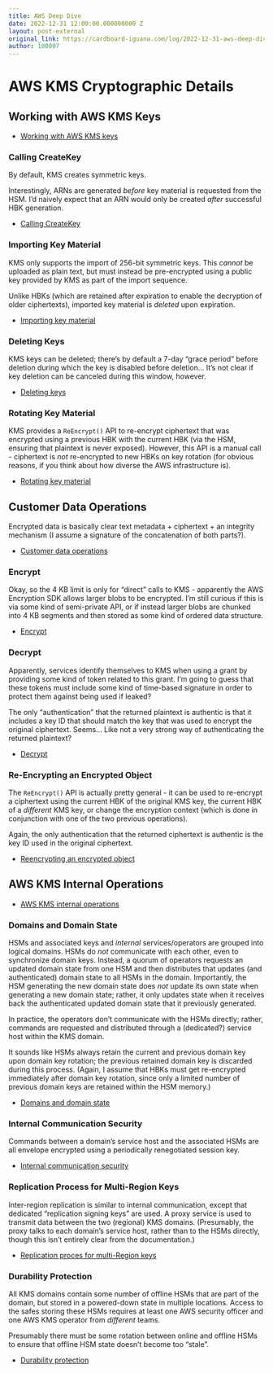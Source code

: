 ```yaml
---
title: AWS Deep Dive
date: 2022-12-31 12:00:00.000000000 Z
layout: post-external
original_link: https://cardboard-iguana.com/log/2022-12-31-aws-deep-dive.html
author: 100007
---
```


# AWS KMS Cryptographic Details

## Working with AWS KMS Keys

- [Working with AWS KMS keys](https://docs.aws.amazon.com/kms/latest/cryptographic-details/kms-keys.html)

### Calling CreateKey

By default, KMS creates symmetric keys.

Interestingly, ARNs are generated _before_ key material is requested from the HSM. I’d naively expect that an ARN would only be created _after_ successful HBK generation.

- [Calling CreateKey](https://docs.aws.amazon.com/kms/latest/cryptographic-details/create-key.html)

### Importing Key Material

KMS only supports the import of 256-bit symmetric keys. This _cannot_ be uploaded as plain text, but must instead be pre-encrypted using a public key provided by KMS as part of the import sequence.

Unlike HBKs (which are retained after expiration to enable the decryption of older ciphertexts), imported key material is _deleted_ upon expiration.

- [Importing key material](https://docs.aws.amazon.com/kms/latest/cryptographic-details/importing-key-material.html)

### Deleting Keys

KMS keys can be deleted; there’s by default a 7-day “grace period” before deletion during which the key is disabled before deletion… It’s not clear if key deletion can be canceled during this window, however.

- [Deleting keys](https://docs.aws.amazon.com/kms/latest/cryptographic-details/key-deletion.html)

### Rotating Key Material

KMS provides a `ReEncrypt()` API to re-encrypt ciphertext that was encrypted using a previous HBK with the current HBK (via the HSM, ensuring that plaintext is never exposed). However, this API is a manual call - ciphertext is _not_ re-encrypted to new HBKs on key rotation (for obvious reasons, if you think about how diverse the AWS infrastructure is).

- [Rotating key material](https://docs.aws.amazon.com/kms/latest/cryptographic-details/rotate-customer-master-key.html)

## Customer Data Operations

Encrypted data is basically clear text metadata + ciphertext + an integrity mechanism (I assume a signature of the concatenation of both parts?).

- [Customer data operations](https://docs.aws.amazon.com/kms/latest/cryptographic-details/customer-data-operations.html)

### Encrypt

Okay, so the 4 KB limit is only for “direct” calls to KMS - apparently the AWS Encryption SDK allows larger blobs to be encrypted. I’m still curious if this is via some kind of semi-private API, or if instead larger blobs are chunked into 4 KB segments and then stored as some kind of ordered data structure.

- [Encrypt](https://docs.aws.amazon.com/kms/latest/cryptographic-details/encrypt-operation.html)

### Decrypt

Apparently, services identify themselves to KMS when using a grant by providing some kind of token related to this grant. I’m going to guess that these tokens must include some kind of time-based signature in order to protect them against being used if leaked?

The only “authentication” that the returned plaintext is authentic is that it includes a key ID that should match the key that was used to encrypt the original ciphertext. Seems… Like not a very strong way of authenticating the returned plaintext?

- [Decrypt](https://docs.aws.amazon.com/kms/latest/cryptographic-details/decrypt-operation.html)

### Re-Encrypting an Encrypted Object

The `ReEncrypt()` API is actually pretty general - it can be used to re-encrypt a ciphertext using the current HBK of the original KMS key, the current HBK of a _different_ KMS key, or change the encryption context (which is done in conjunction with one of the two previous operations).

Again, the only authentication that the returned ciphertext is authentic is the key ID used in the original ciphertext.

- [Reencrypting an encrypted object](https://docs.aws.amazon.com/kms/latest/cryptographic-details/reencrypting-an-encrypted-object.html)

## AWS KMS Internal Operations

- [AWS KMS internal operations](https://docs.aws.amazon.com/kms/latest/cryptographic-details/kms-internals.html)

### Domains and Domain State

HSMs and associated keys and _internal_ services/operators are grouped into logical domains. HSMs do _not_ communicate with each other, even to synchronize domain keys. Instead, a quorum of operators requests an updated domain state from one HSM and then distributes that updates (and authenticated) domain state to all HSMs in the domain. Importantly, the HSM generating the new domain state does _not_ update its own state when generating a new domain state; rather, it only updates state when it receives back the authenticated updated domain state that it previously generated.

In practice, the operators don’t communicate with the HSMs directly; rather, commands are requested and distributed through a (dedicated?) service host within the KMS domain.

It sounds like HSMs always retain the current and previous domain key upon domain key rotation; the previous retained domain key is discarded during this process. (Again, I assume that HBKs must get re-encrypted immediately after domain key rotation, since only a limited number of previous domain keys are retained within the HSM memory.)

- [Domains and domain state](https://docs.aws.amazon.com/kms/latest/cryptographic-details/domains-and-domain-state.html)

### Internal Communication Security

Commands between a domain’s service host and the associated HSMs are all envelope encrypted using a periodically renegotiated session key.

- [Internal communication security](https://docs.aws.amazon.com/kms/latest/cryptographic-details/internal-communication-security.html)

### Replication Process for Multi-Region Keys

Inter-region replication is similar to internal communication, except that dedicated “replication signing keys” are used. A proxy service is used to transmit data between the two (regional) KMS domains. (Presumably, the proxy talks to each domain’s service host, rather than to the HSMs directly, though this isn’t entirely clear from the documentation.)

- [Replication proces for multi-Region keys](https://docs.aws.amazon.com/kms/latest/cryptographic-details/replicate-key-details.html)

### Durability Protection

All KMS domains contain some number of offline HSMs that are part of the domain, but stored in a powered-down state in multiple locations. Access to the safes storing these HSMs requires at least one AWS security officer and one AWS KMS operator from _different_ teams.

Presumably there must be some rotation between online and offline HSMs to ensure that offline HSM state doesn’t become too “stale”.

- [Durability protection](https://docs.aws.amazon.com/kms/latest/cryptographic-details/durability-protection.html)
